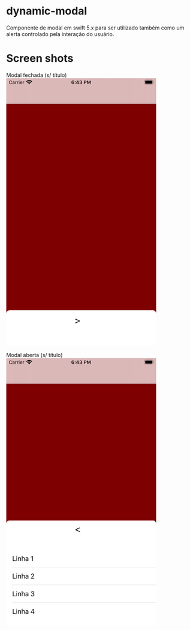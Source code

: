 # dynamic-modal
Componente de modal em swift 5.x para ser utilizado também como um alerta controlado pela interação do usuário.

# Screen shots

Modal fechada (s/ título)
![](snapshots/modal-closed-no-title.png)


Modal aberta (s/ título)
![](snapshots/modal-openned-no-title-no-background.png)
